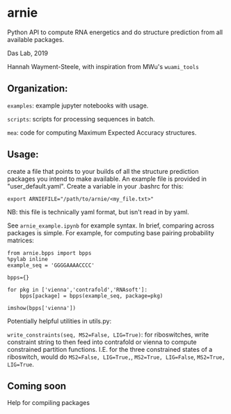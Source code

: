 # arnie
Python API to compute RNA energetics and do structure prediction from all available packages.

Das Lab, 2019

Hannah Wayment-Steele, with inspiration from MWu's `wuami_tools`

## Organization:

`examples`: example jupyter notebooks with usage.

`scripts`: scripts for processing sequences in batch.

`mea`: code for computing Maximum Expected Accuracy structures.

## Usage:
create a file that points to your builds of all the structure prediction packages you intend to make available.  An example file is provided in "user_default.yaml".  Create a variable in your .bashrc for this:

```
export ARNIEFILE="/path/to/arnie/<my_file.txt>"
```
NB: this file is technically yaml format, but isn't read in by yaml.

See `arnie_example.ipynb` for example syntax. In brief, comparing across packages is simple. For example, for computing base pairing probability matrices:

```
from arnie.bpps import bpps
%pylab inline
example_seq = 'GGGGAAAACCCC'

bpps={}

for pkg in ['vienna','contrafold','RNAsoft']:
    bpps[package] = bpps(example_seq, package=pkg)
    
imshow(bpps['vienna'])
```

Potentially helpful utilities in utils.py:

`write_constraints(seq, MS2=False, LIG=True)`: 
for riboswitches, write constraint string to then feed into contrafold or vienna to compute constrained partition functions.
I.E. for the three constrained states of a riboswitch, would do `MS2=False, LIG=True,`, `MS2=True, LIG=False`, `MS2=True, LIG=True`.

## Coming soon

Help for compiling packages
